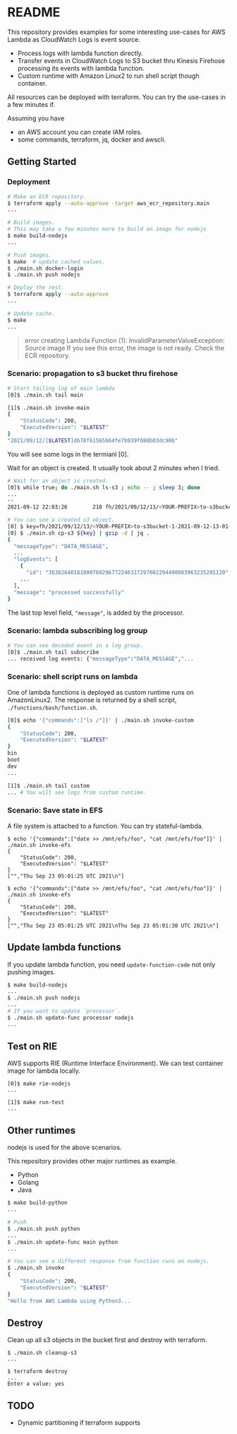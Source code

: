 # README
This repository provides examples for some interesting use-cases for AWS Lambda as CloudWatch Logs is event source.
* Process logs with lambda function directly.
* Transfer events in CloudWatch Logs to S3 bucket thru Kinesis Firehose processing its events with lambda function.
* Custom runtime with Amazon Linux2 to run shell script though container.

All resources can be deployed with terraform.
You can try the use-cases in a few minutes if.

Assuming you have
* an AWS account you can create IAM roles.
* some commands, terraform, jq, docker and awscli.


## Getting Started
### Deployment
```bash
# Make an ECR repository.
$ terraform apply --auto-approve -target aws_ecr_repository.main
...

# Build images.
# This may take a few minutes more to build an image for nodejs
$ make build-nodejs
...

# Push images.
$ make  # update cached values.
$ ./main.sh docker-login
$ ./main.sh push nodejs

# Deploy the rest.
$ terraform apply --auto-approve 
...
```

```bash
# Update cache.
$ make
...
```

> error creating Lambda Function (1): InvalidParameterValueException: Source image
If you see this error, the image is not ready. Check the ECR repository.


### Scenario: propagation to s3 bucket thru firehose
```bash
# Start tailing log of main lambda
[0]$ ./main.sh tail main

[1]$ ./main.sh invoke-main
{
    "StatusCode": 200,
    "ExecutedVersion": "$LATEST"
}
"2021/09/12/[$LATEST]db78f61565b64fe7b939f080b03dc90b"
```
You will see some logs in the termianl [0].

Wait for an object is created. It usually took about 2 minutes when I tried.
```bash
# Wait for an object is created.
[0]$ while true; do ./main.sh ls-s3 ; echo -- ; sleep 3; done
...
--
2021-09-12 22:03:26        218 fh/2021/09/12/13/<YOUR-PREFIX>to-s3bucket-1-2021-09-12-13-01-55-c7c54702-4d79-40ff-90cd-ff3b1f56d852

# You can see a created s3 object.
[0] $ key=fh/2021/09/12/13/<YOUR-PREFIX>to-s3bucket-1-2021-09-12-13-01-55-c7c54702-4d79-40ff-90cd-ff3b1f56d852
[0] $ ./main.sh cp-s3 ${key} | gzip -d | jq .
{
  "messageType": "DATA_MESSAGE",
  ...
  "logEvents": [
    {
      "id": "36382640181000760296772246317297082294490083963235205120",
    ...
  ],
  "message": "processed successfully"
}
```
The last top level field, `"message"`, is added by the processor.


### Scenario: lambda subscribing log group
```bash
# You can see decoded event in a log group.
[0]$ ./main.sh tail subscribe
... received log events: {"messageType":"DATA_MESSAGE","...
```


### Scenario: shell script runs on lambda
One of lambda functions is deployed as custom runtime runs on AmazonLinux2.
The response is returned by a shell script, `./functions/bash/function.sh`.
```bash
[0]$ echo '{"commands":["ls /"]}' | ./main.sh invoke-custom
{
    "StatusCode": 200,
    "ExecutedVersion": "$LATEST"
}
bin
boot
dev
...

[1]$ ./main.sh tail custom
... # You will see logs from custom runtime.
```


### Scenario: Save state in EFS
A file system is attached to a function.
You can try stateful-lambda.
```
$ echo '{"commands":["date >> /mnt/efs/foo", "cat /mnt/efs/foo"]}' | ./main.sh invoke-efs
{
    "StatusCode": 200,
    "ExecutedVersion": "$LATEST"
}
["","Thu Sep 23 05:01:25 UTC 2021\n"]

$ echo '{"commands":["date >> /mnt/efs/foo", "cat /mnt/efs/foo"]}' | ./main.sh invoke-efs
{
    "StatusCode": 200,
    "ExecutedVersion": "$LATEST"
}
["","Thu Sep 23 05:01:25 UTC 2021\nThu Sep 23 05:01:30 UTC 2021\n"]
```


## Update lambda functions
If you update lambda function, you need `update-function-code` not only pushing images.
```bash
$ make build-nodejs
...
$ ./main.sh push nodejs
...
# If you want to update `processor`.
$ ./main.sh update-func processor nodejs
...
```

## Test on RIE
AWS supports RIE (Runtime Interface Environment).
We can test container image for lambda locally.
```
[0]$ make rie-nodejs
...

[1]$ make run-test
...
```

## Other runtimes
nodejs is used for the above scenarios.

This repository provides other major runtimes as example.
* Python
* Golang
* Java

```bash
$ make build-python
...

# Push 
$ ./main.sh push python
...
$ ./main.sh update-func main python
...

# You can see a different response from function runs on nodejs.
$ ./main.sh invoke
{
    "StatusCode": 200,
    "ExecutedVersion": "$LATEST"
}
"Hello from AWS Lambda using Python3...
```


## Destroy
Clean up all s3 objects in the bucket first and destroy with terraform.
```
$ ./main.sh cleanup-s3
...

$ terraform destroy
...
Enter a value: yes
```

## TODO
* Dynamic partitioning if terraform supports
